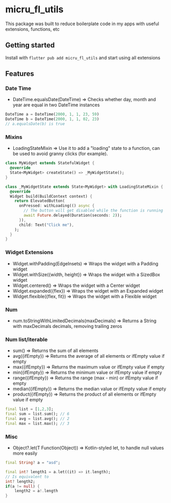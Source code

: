 # micru_fl_utils

This package was built to reduce boilerplate code in my apps with useful extensions, functions, etc

## Getting started

Install with `flutter pub add micru_fl_utils` and start using all extensions

## Features

### Date Time
- DateTime.equalsDate(DateTime) => Checks whether day, month and year are equal in two DateTime instances
```dart
DateTime a = DateTime(2000, 1, 1, 23, 59)
DateTime b = DateTime(2000, 1, 1, 02, 23)
// a.equalsDate(b) is true
```

### Mixins
- LoadingStateMixin => Use it to add a "loading" state to a function, can be used to avoid granny clicks (for example).
```dart
class MyWidget extends StatefulWidget {
  @override
  State<MyWidget> createState() => _MyWidgetState();
}

class _MyWidgetState extends State<MyWidget> with LoadingStateMixin {
  @override
  Widget build(BuildContext context) {
    return ElevatedButton(
      onPressed: withLoading(() async {
        // The button will get disabled while the function is running
        await Future.delayed(Duration(seconds: 2));
      }),
      child: Text("Click me"),
    );
  }
}
```

### Widget Extensions
- Widget.withPadding(EdgeInsets) => Wraps the widget with a Padding widget
- Widget.withSize({width, height}) => Wraps the widget with a SizedBox widget
- Widget.centered() => Wraps the widget with a Center widget
- Widget.expanded({flex}) => Wraps the widget with an Expanded widget
- Widget.flexible({flex, fit}) => Wraps the widget with a Flexible widget

### Num 
- num.toStringWithLimitedDecimals(maxDecimals) => Returns a String with maxDecimals decimals, removing trailing zeros

### Num list/iterable
- sum() => Returns the sum of all elements
- avg({ifEmpty}) => Returns the average of all elements or ifEmpty value if empty
- max({ifEmpty}) => Returns the maximum value or ifEmpty value if empty
- min({ifEmpty}) => Returns the minimum value or ifEmpty value if empty
- range({ifEmpty}) => Returns the range (max - min) or ifEmpty value if empty
- median({ifEmpty}) => Returns the median value or ifEmpty value if empty
- product({ifEmpty}) => Returns the product of all elements or ifEmpty value if empty

```dart
final list = [1,2,3];
final sum = list.sum(); // 6
final avg = list.avg(); // 2
final max = list.max(); // 3
```

### Misc
- Object?.let(T Function(Object)) => Kotlin-styled let, to handle null values more easily
```dart
final String? a = "asd";

final int? length1 = a.let((it) => it.length);
// Is equivalent to
int? length2;
if(a != null) {
    length2 = a!.length
}
```
